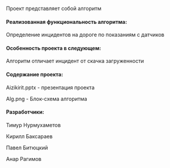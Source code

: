 Проект представляет собой алгоритм

#### Реализованная функциональность алгоритма:

Определение инцидентов на дороге по показаниям с датчиков

#### Особенность проекта в следующем:

Алгоритм отличает инцидент от скачка загруженности

#### Содержание проекта:

Aizikirit.pptx - презентация проекта

Alg.png - Блок-схема алгоритма

#### Разработчики:

Тимур Нурмухаметов

Кирилл Баксараев

Павел Битюцкий

Анар Рагимов
